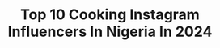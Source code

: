 ---
title: Top 10 Cooking Instagram Influencers In Nigeria In 2024
description: >-
  Find top cooking Instagram influencers in Nigeria in 2024. Most popular hashtags: #photography #style #healthylifestyle.
platform: Instagram
hits: 88
text_top: Identify the best Instagram accounts on inBeat.
text_bottom: inBeat has 88 Instagram influencers like this in Nigeria for you to contact.
profiles:
  - username: "zeeliciousfoods"
    fullname: >-
      Winifred Nwania
    bio: >-
      Health Coach in Training | Cooking Show Host | Cookbook Author📚| Etiquette Queen | YouTuber ONLY EMAIL 👉🏽 info@zeeliciousfoods.com ORDER MY COOKBOOK👇🏽
    location: "Nigeria"
    followers: 624001
    engagement: 115
    commentsToLikes: 0.021252
    id: ck13ay1qosqtw0i199mso4xwb
    verified: false
    hashtags: "#foodie, #etiquette, #healthy, #healthyeating"
  - username: "ifys.kitchen"
    fullname: >-
      Ify Mogekwu (KITCHEN QUEEN)⭐
    bio: >-
      🏆Multi-award winning culinary expert 📸 TV Cooking show host 🎥YouTuber Email: Ifyskitchen@withoutaboxpr.com
    location: "Nigeria"
    followers: 1856538
    engagement: 75
    commentsToLikes: 0.097738
    id: ck13ay30csr050i1982459fz6
    verified: false
    hashtags: "#kitchenqueen, #africancreatorsacademy, #ifyskitchen, #africancreatorssummit"
  - username: "liliana_k_story"
    fullname: >-
      Ljiljana Kostic
    bio: >-
      📍USA 🏙 Abuja, Nigeria 🌇Belgrade, Serbia 🧚 That serious, corporate businesswoman who is essentially a storyteller~poet~dreamer~alchemist~artist
    location: "Nigeria"
    followers: 10933
    engagement: 628
    commentsToLikes: 0.039372
    id: ck9hcjz6alr8f0j78f7pidezp
    verified: false
    hashtags: "#writer, #writingcommunity, #magic, #beograd"
  - username: "kvnggiwa"
    fullname: >-
      Victor Giwa
    bio: >-
      Abba’s Delight ✨Creator | Storyteller| Entrepreneur Co founder: @getworldwide_ @giwa_studios @giwafarms For bookings Inquiries - @getworldwide_
    location: "Nigeria"
    followers: 69547
    engagement: 814
    commentsToLikes: 0.033277
    id: ck134n413x83c0i19cglq9fjl
    verified: false
    hashtags: "#photography, #cinematography, #contentcreation, #playnetwork"
  - username: "dj_spitnoise"
    fullname: >-
      Spitnoise
    bio: >-
      🇳🇱 UPTEMPO HARDCORE 🎛 Bookings: info@the-wishlist.nl 💿 SNAKEPIT MUSIC ⬇️ ARMAGEDDON (NOXIOUZ REMIX)
    location: "Nigeria"
    followers: 47009
    engagement: 679
    commentsToLikes: 0.033943
    id: ck5c8rngsa3ea0i11abhc8ct0
    verified: false
    hashtags: ""
  - username: "djshampain"
    fullname: >-
      SHAMPAIN
    bio: >-
      Gaillimh ☘️ @freakmegazine Host of Éire Eile ar @tg4tv Bookings: toby@3feethi.com
    location: "Nigeria"
    followers: 17516
    engagement: 721
    commentsToLikes: 0.008681
    id: ck5cfkddfn4vo0i11y4qodr7t
    verified: false
    hashtags: ""
  - username: "kiera_coulibaly"
    fullname: >-
      kiyara
    bio: >-
      🇳🇪|🇺🇦~🇱🇧|🇸🇱 Brand Influencer I paint🎨 @kiera_arts Backup page @home_of_ethereal ℐ𝓉 𝓀𝑒𝑒𝓅𝓈 𝑔𝑒𝓉𝓉𝒾𝓃𝑔 𝒷𝑒𝓉𝓉𝑒𝓇..⬇️ DM or email for bookings
    location: "Nigeria"
    followers: 13394
    engagement: 904
    commentsToLikes: 0.046719
    id: ckap2we2g0ly60i78p7lpcrve
    verified: false
    hashtags: "#explore, #exploremore, #explorepage, #abayafashion"
  - username: "inidimaokojie"
    fullname: >-
      Ini Dima-Okojie
    bio: >-
      Laugh! Love! Live!!! 🫶🏾 Bookings: timesnowmgmt@gmail.com @bookingsafrica @playmanagementafr
    location: "Nigeria"
    followers: 875370
    engagement: 385
    commentsToLikes: 0.011150
    id: ck55ky4f60cmm0i117k8okp88
    verified: true
    hashtags: "#awtf, #awtfmovie, #inkblotpresents, #inkblotstudios"
  - username: "stevechuks_"
    fullname: >-
      Steve Chuks
    bio: >-
      🇳🇬 God is good Actor • Host • Content creator • Lifestyle Prod/Dir - @ibemantheplay #CleopatraLiveNight Bookings :Email below👇🏽 #AMVCA9 Nominee
    location: "Nigeria"
    followers: 523244
    engagement: 248
    commentsToLikes: 0.029368
    id: ck0tvv246cwxx0i19slro2syw
    verified: false
    hashtags: "#lightscameranaija, #netflixnaija"
  - username: "dj_abba_"
    fullname: >-
      DJ AB
    bio: >-
      Your Favorite Artist! 💫|Subabane Records||YNS|Nigeria 🇳🇬 | Africa 🌍 , Worldwide| for bookings DM @subabanews or text Bebeji +2347036213535
    location: "Nigeria"
    followers: 1240140
    engagement: 149
    commentsToLikes: 0.027108
    id: ck5c1f2d9v24w0i11epzzo8e3
    verified: true
    hashtags: "#ginjaaahyourflow"
---
